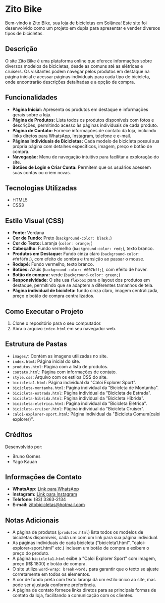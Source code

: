 # Zito Bike

Bem-vindo à Zito Bike, sua loja de bicicletas em Solânea! Este site foi desenvolvido como um projeto em dupla para apresentar e vender diversos tipos de bicicletas.

## Descrição

O site Zito Bike é uma plataforma online que oferece informações sobre diversos modelos de bicicletas, desde as comuns até as elétricas e cruisers. Os visitantes podem navegar pelos produtos em destaque na página inicial e acessar páginas individuais para cada tipo de bicicleta, onde encontrarão descrições detalhadas e a opção de compra.

## Funcionalidades

* **Página Inicial:** Apresenta os produtos em destaque e informações gerais sobre a loja.
* **Página de Produtos:** Lista todos os produtos disponíveis com fotos e descrições, permitindo acesso às páginas individuais de cada produto.
* **Página de Contato:** Fornece informações de contato da loja, incluindo links diretos para WhatsApp, Instagram, telefone e e-mail.
* **Páginas Individuais de Bicicletas:** Cada modelo de bicicleta possui sua própria página com detalhes específicos, imagem, preço e botão de compra.
* **Navegação:** Menu de navegação intuitivo para facilitar a exploração do site.
* **Botões de Login e Criar Conta:** Permitem que os usuários acessem suas contas ou criem novas.

## Tecnologias Utilizadas

* HTML5
* CSS3

## Estilo Visual (CSS)

* **Fonte:** Verdana
* **Cor de Fundo:** Preto (`background-color: black;`)
* **Cor do Texto:** Laranja (`color: orange;`)
* **Cabeçalho:** Fundo vermelho (`background-color: red;`), texto branco.
* **Produtos em Destaque:** Fundo cinza claro (`background-color: #f0f0f0;`), com efeito de sombra e transição ao passar o mouse.
* **Rodapé:** Fundo vermelho, texto branco.
* **Botões:** Azuis (`background-color: #007bff;`), com efeito de hover.
* **Botão de compra:** verde (`background-color: green;`)
* **Responsividade:** O site usa `flexbox` para o layout dos produtos em destaque, permitindo que se adaptem a diferentes tamanhos de tela.
* **Página individual de bicicleta:** fundo cinza claro, imagem centralizada, preço e botão de compra centralizados.

## Como Executar o Projeto

1.  Clone o repositório para o seu computador.
2.  Abra o arquivo `index.html` em seu navegador web.

## Estrutura de Pastas

* `images/`: Contém as imagens utilizadas no site.
* `index.html`: Página inicial do site.
* `produtos.html`: Página com a lista de produtos.
* `contato.html`: Página com informações de contato.
* `style.css`: Arquivo com os estilos CSS do site.
* `bicicleta1.html`: Página individual da "Caloi Explorer Sport".
* `bicicleta-montanha.html`: Página individual da "Bicicleta de Montanha".
* `bicicleta-estrada.html`: Página individual da "Bicicleta de Estrada".
* `bicicleta-hibrida.html`: Página individual da "Bicicleta Híbrida".
* `bicicleta-eletrica.html`: Página individual da "Bicicleta Elétrica".
* `bicicleta-cruiser.html`: Página individual da "Bicicleta Cruiser".
* `caloi-explorer-sport.html`: Página individual da "Bicicleta Comum(caloi explorer)".

## Créditos

Desenvolvido por:

* Bruno Gomes
* Yago Kauan

## Informações de Contato

* **WhatsApp:** [Link para WhatsApp](https://wa.me/+5583987121715)
* **Instagram:** [Link para Instagram](https://www.instagram.com/zitobike)
* **Telefone:** (83) 3363-2134
* **E-mail:** zitobicicletas@hotmail.com

## Notas Adicionais

* A página de produtos (`produtos.html`) lista todos os modelos de bicicletas disponíveis, cada um com um link para sua página individual.
* As páginas individuais de cada bicicleta ("bicicleta1.html", "caloi-explorer-sport.html" etc.) incluem um botão de compra e exibem o preço do produto.
* A página `bicicleta1.html` exibe a "Caloi Explorer Sport" com imagem, preço (R$ 1800) e botão de compra.
* O site utiliza `word-wrap: break-word;` para garantir que o texto se ajuste corretamente em todos os elementos.
* A cor de fundo preta com texto laranja dá um estilo único ao site, mas pode ser ajustada conforme preferência.
* A página de contato fornece links diretos para as principais formas de contato da loja, facilitando a comunicação com os clientes.